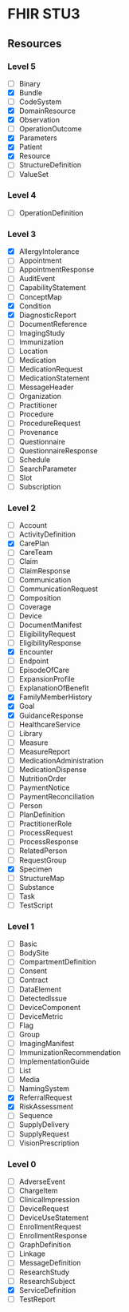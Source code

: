 # FHIR STU3

## Resources

### Level 5

- [ ] Binary
- [x] Bundle
- [ ] CodeSystem
- [x] DomainResource
- [x] Observation
- [ ] OperationOutcome
- [x] Parameters
- [x] Patient
- [x] Resource
- [ ] StructureDefinition
- [ ] ValueSet

### Level 4

- [ ] OperationDefinition

### Level 3

- [x] AllergyIntolerance
- [ ] Appointment
- [ ] AppointmentResponse
- [ ] AuditEvent
- [ ] CapabilityStatement
- [ ] ConceptMap
- [x] Condition
- [x] DiagnosticReport
- [ ] DocumentReference
- [ ] ImagingStudy
- [ ] Immunization
- [ ] Location
- [ ] Medication
- [ ] MedicationRequest
- [ ] MedicationStatement
- [ ] MessageHeader
- [ ] Organization
- [ ] Practitioner
- [ ] Procedure
- [ ] ProcedureRequest
- [ ] Provenance
- [ ] Questionnaire
- [ ] QuestionnaireResponse
- [ ] Schedule
- [ ] SearchParameter
- [ ] Slot
- [ ] Subscription

### Level 2

- [ ] Account
- [ ] ActivityDefinition
- [x] CarePlan
- [ ] CareTeam
- [ ] Claim
- [ ] ClaimResponse
- [ ] Communication
- [ ] CommunicationRequest
- [ ] Composition
- [ ] Coverage
- [ ] Device
- [ ] DocumentManifest
- [ ] EligibilityRequest
- [ ] EligibilityResponse
- [x] Encounter
- [ ] Endpoint
- [ ] EpisodeOfCare
- [ ] ExpansionProfile
- [ ] ExplanationOfBenefit
- [x] FamilyMemberHistory
- [x] Goal
- [x] GuidanceResponse
- [ ] HealthcareService
- [ ] Library
- [ ] Measure
- [ ] MeasureReport
- [ ] MedicationAdministration
- [ ] MedicationDispense
- [ ] NutritionOrder
- [ ] PaymentNotice
- [ ] PaymentReconciliation
- [ ] Person
- [ ] PlanDefinition
- [ ] PractitionerRole
- [ ] ProcessRequest
- [ ] ProcessResponse
- [ ] RelatedPerson
- [ ] RequestGroup
- [x] Specimen
- [ ] StructureMap
- [ ] Substance
- [ ] Task
- [ ] TestScript

### Level 1

- [ ] Basic
- [ ] BodySite
- [ ] CompartmentDefinition
- [ ] Consent
- [ ] Contract
- [ ] DataElement
- [ ] DetectedIssue
- [ ] DeviceComponent
- [ ] DeviceMetric
- [ ] Flag
- [ ] Group
- [ ] ImagingManifest
- [ ] ImmunizationRecommendation
- [ ] ImplementationGuide
- [ ] List
- [ ] Media
- [ ] NamingSystem
- [x] ReferralRequest
- [x] RiskAssessment
- [ ] Sequence
- [ ] SupplyDelivery
- [ ] SupplyRequest
- [ ] VisionPrescription

### Level 0

- [ ] AdverseEvent
- [ ] ChargeItem
- [ ] ClinicalImpression
- [ ] DeviceRequest
- [ ] DeviceUseStatement
- [ ] EnrollmentRequest
- [ ] EnrollmentResponse
- [ ] GraphDefinition
- [ ] Linkage
- [ ] MessageDefinition
- [ ] ResearchStudy
- [ ] ResearchSubject
- [x] ServiceDefinition
- [ ] TestReport
